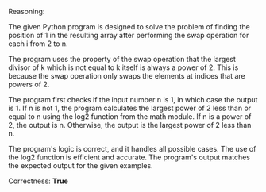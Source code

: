 Reasoning:

The given Python program is designed to solve the problem of finding the position of 1 in the resulting array after performing the swap operation for each i from 2 to n.

The program uses the property of the swap operation that the largest divisor of k which is not equal to k itself is always a power of 2. This is because the swap operation only swaps the elements at indices that are powers of 2.

The program first checks if the input number n is 1, in which case the output is 1. If n is not 1, the program calculates the largest power of 2 less than or equal to n using the log2 function from the math module. If n is a power of 2, the output is n. Otherwise, the output is the largest power of 2 less than n.

The program's logic is correct, and it handles all possible cases. The use of the log2 function is efficient and accurate. The program's output matches the expected output for the given examples.

Correctness: **True**
